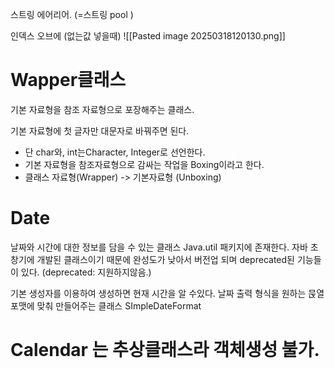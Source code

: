 스트링 에어리어. (=스트링 pool )

인덱스 오브에 (없는값 넣을때)
![[Pasted image 20250318120130.png]]


# Wapper클래스
기본 자료형을 참조 자료형으로 포장해주는 클래스.

기본 자료형에 첫 글자만 대문자로 바꿔주면 된다.
- 단 char와, int는Character,  Integer로 선언한다.
- 기본 자료형을 참조자료형으로 감싸는 작업을 Boxing이라고 한다.
- 클래스 자료형(Wrapper) -> 기본자료형 (Unboxing)

# Date 
날짜와 시간에 대한 정보를 담을 수 있는 클래스
Java.util 패키지에 존재한다.
자바 초창기에 개발된 클래스이기 때문에 완성도가 낮아서
버전업 되며 deprecated된 기능들이 있다.
(deprecated: 지원하지않음.)

기본 생성자를 이용하여 생성하면 현재 시간을 알 수있다.
날짜 출력 형식을 원하는 묹열 포맷에 맞춰 만들어주는 클래스
SImpleDateFormat
# Calendar 는 추상클래스라 객체생성 불가.
